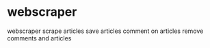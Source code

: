 # webscraper
webscraper
scrape articles
save articles
comment on articles
remove comments and articles


